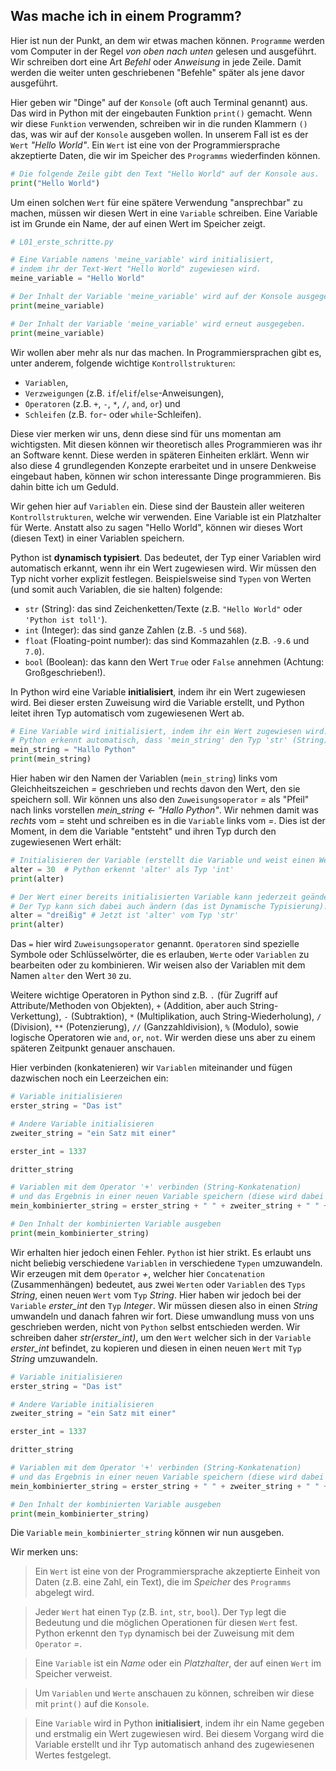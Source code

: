 ## Was mache ich in einem Programm?

Hier ist nun der Punkt, an dem wir etwas machen können. `Programme` werden vom Computer in der Regel *von oben nach unten* gelesen und ausgeführt. Wir schreiben dort eine Art *Befehl* oder *Anweisung* in jede Zeile. Damit werden die weiter unten geschriebenen "Befehle" später als jene davor ausgeführt.

Hier geben wir "Dinge" auf der `Konsole` (oft auch Terminal genannt) aus. Das wird in Python mit der eingebauten Funktion `print()` gemacht. Wenn wir diese ``Funktion`` verwenden, schreiben wir in die runden Klammern `()` das, was wir auf der `Konsole` ausgeben wollen. In unserem Fall ist es der `Wert` *"Hello World"*. Ein `Wert` ist eine von der Programmiersprache akzeptierte Daten, die wir im Speicher des `Programms` wiederfinden können.

```python
# Die folgende Zeile gibt den Text "Hello World" auf der Konsole aus.
print("Hello World")
```

Um einen solchen `Wert` für eine spätere Verwendung "ansprechbar" zu machen, müssen wir diesen Wert in eine `Variable` schreiben. Eine Variable ist im Grunde ein Name, der auf einen Wert im Speicher zeigt.

```python
# L01_erste_schritte.py

# Eine Variable namens 'meine_variable' wird initialisiert,
# indem ihr der Text-Wert "Hello World" zugewiesen wird.
meine_variable = "Hello World"

# Der Inhalt der Variable 'meine_variable' wird auf der Konsole ausgegeben.
print(meine_variable)

# Der Inhalt der Variable 'meine_variable' wird erneut ausgegeben.
print(meine_variable)
```

Wir wollen aber mehr als nur das machen. In Programmiersprachen gibt es, unter anderem, folgende wichtige `Kontrollstrukturen`:

* `Variablen`,
* `Verzweigungen` (z.B. `if`/`elif`/`else`-Anweisungen),
* `Operatoren` (z.B. `+`, `-`, `*`, `/`, `and`, `or`) und
* `Schleifen` (z.B. `for`- oder `while`-Schleifen).

Diese vier merken wir uns, denn diese sind für uns momentan am wichtigsten. Mit diesen können wir theoretisch alles Programmieren was ihr an Software kennt. Diese werden in späteren Einheiten erklärt. Wenn wir also diese 4 grundlegenden Konzepte erarbeitet und in unsere Denkweise eingebaut haben, können wir schon interessante Dinge programmieren. Bis dahin bitte ich um Geduld.

Wir gehen hier auf `Variablen` ein. Diese sind der Baustein aller weiteren `Kontrollstrukturen`, welche wir verwenden.
Eine Variable ist ein Platzhalter für Werte. Anstatt also zu sagen "Hello World", können wir dieses Wort (diesen Text) in einer Variablen speichern.

Python ist **dynamisch typisiert**. Das bedeutet, der Typ einer Variablen wird automatisch erkannt, wenn ihr ein Wert zugewiesen wird. Wir müssen den Typ nicht vorher explizit festlegen.
Beispielsweise sind `Typen` von Werten (und somit auch Variablen, die sie halten) folgende:

* `str` (String): das sind Zeichenketten/Texte (z.B. `"Hello World"` oder `'Python ist toll'`).
* `int` (Integer): das sind ganze Zahlen (z.B. `-5` und `568`).
* `float` (Floating-point number): das sind Kommazahlen (z.B. `-9.6` und `7.0`).
* `bool` (Boolean): das kann den Wert `True` oder `False` annehmen (Achtung: Großgeschrieben!).

In Python wird eine Variable **initialisiert**, indem ihr ein Wert zugewiesen wird. Bei dieser ersten Zuweisung wird die Variable erstellt, und Python leitet ihren Typ automatisch vom zugewiesenen Wert ab.

```python
# Eine Variable wird initialisiert, indem ihr ein Wert zugewiesen wird.
# Python erkennt automatisch, dass 'mein_string' den Typ 'str' (String) hat.
mein_string = "Hallo Python"
print(mein_string)
```

Hier haben wir den Namen der Variablen (`mein_string`) links vom Gleichheitszeichen *=* geschrieben und rechts davon den Wert, den sie speichern soll. Wir können uns also den ``Zuweisungsoperator`` *=* als "Pfeil" nach links vorstellen *mein_string <- "Hallo Python"*. Wir nehmen damit was *rechts* vom *=* steht und schreiben es in die ``Variable`` links vom  *=*. Dies ist der Moment, in dem die Variable "entsteht" und ihren Typ durch den zugewiesenen Wert erhält:

```python
# Initialisieren der Variable (erstellt die Variable und weist einen Wert zu)
alter = 30  # Python erkennt 'alter' als Typ 'int'
print(alter)

# Der Wert einer bereits initialisierten Variable kann jederzeit geändert werden.
# Der Typ kann sich dabei auch ändern (das ist Dynamische Typisierung).
alter = "dreißig" # Jetzt ist 'alter' vom Typ 'str'
print(alter)
```

Das `=` hier wird `Zuweisungsoperator` genannt. `Operatoren` sind spezielle Symbole oder Schlüsselwörter, die es erlauben, `Werte` oder `Variablen` zu bearbeiten oder zu kombinieren.
Wir weisen also der Variablen mit dem Namen `alter` den Wert `30` zu.

Weitere wichtige Operatoren in Python sind z.B. `.` (für Zugriff auf Attribute/Methoden von Objekten), `+` (Addition, aber auch String-Verkettung), `-` (Subtraktion), `*` (Multiplikation, auch String-Wiederholung), `/` (Division), `**` (Potenzierung), `//` (Ganzzahldivision), `%` (Modulo), sowie logische Operatoren wie `and`, `or`, `not`.
Wir werden diese uns aber zu einem späteren Zeitpunkt genauer anschauen.

Hier verbinden (konkatenieren) wir `Variablen` miteinander und fügen dazwischen noch ein Leerzeichen ein:

```python
# Variable initialisieren
erster_string = "Das ist"

# Andere Variable initialisieren
zweiter_string = "ein Satz mit einer"

erster_int = 1337

dritter_string

# Variablen mit dem Operator '+' verbinden (String-Konkatenation)
# und das Ergebnis in einer neuen Variable speichern (diese wird dabei initialisiert).
mein_kombinierter_string = erster_string + " " + zweiter_string + " " + erster_int

# Den Inhalt der kombinierten Variable ausgeben
print(mein_kombinierter_string)
```

Wir erhalten hier jedoch einen Fehler. ``Python`` ist hier strikt. Es erlaubt uns nicht beliebig verschiedene ``Variablen`` in verschiedene ``Typen`` umzuwandeln. Wir erzeugen mit dem ``Operator`` *+*, welcher hier ``Concatenation`` (Zusammenhängen) bedeutet, aus zwei ``Werten`` oder ``Variablen`` des ``Typs`` *String*, einen neuen ``Wert`` vom ``Typ`` *String*. Hier haben wir jedoch bei der ``Variable`` *erster_int* den ``Typ`` *Integer*. Wir müssen diesen also in einen *String* umwandeln und danach fahren wir fort. Diese umwandlung muss von uns geschrieben werden, nicht von ``Python`` selbst entschieden werden. Wir schreiben daher *str(erster_int)*, um den ``Wert`` welcher sich in der ``Variable`` *erster_int* befindet, zu kopieren und diesen in einen neuen ``Wert`` mit ``Typ`` *String* umzuwandeln. 

```python
# Variable initialisieren
erster_string = "Das ist"

# Andere Variable initialisieren
zweiter_string = "ein Satz mit einer"

erster_int = 1337

dritter_string

# Variablen mit dem Operator '+' verbinden (String-Konkatenation)
# und das Ergebnis in einer neuen Variable speichern (diese wird dabei initialisiert).
mein_kombinierter_string = erster_string + " " + zweiter_string + " " + str(erster_int)

# Den Inhalt der kombinierten Variable ausgeben
print(mein_kombinierter_string)
```

Die `Variable` `mein_kombinierter_string` können wir nun ausgeben.

Wir merken uns:

> Ein `Wert` ist eine von der Programmiersprache akzeptierte Einheit von Daten (z.B. eine Zahl, ein Text), die im *Speicher* des `Programms` abgelegt wird.

> Jeder `Wert` hat einen `Typ` (z.B. `int`, `str`, `bool`). Der `Typ` legt die Bedeutung und die möglichen Operationen für diesen `Wert` fest. Python erkennt den ``Typ`` dynamisch bei der Zuweisung mit dem ``Operator`` *=*.

> Eine `Variable` ist ein *Name* oder ein *Platzhalter*, der auf einen `Wert` im Speicher verweist.

> Um `Variablen` und `Werte` anschauen zu können, schreiben wir diese mit `print()` auf die `Konsole`.

> Eine `Variable` wird in Python **initialisiert**, indem ihr ein Name gegeben und erstmalig ein Wert zugewiesen wird. Bei diesem Vorgang wird die Variable erstellt und ihr Typ automatisch anhand des zugewiesenen Wertes festgelegt.
